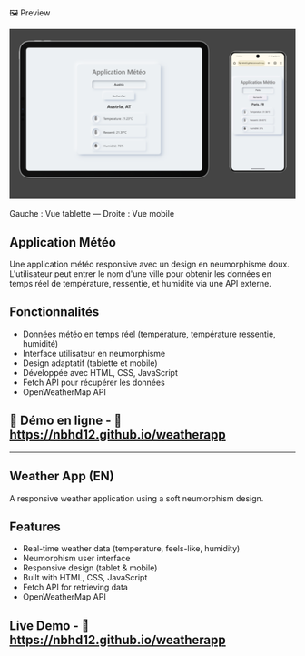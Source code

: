 🖼️ Preview
<p align="center"> <img src="./Preview.png" alt="Aperçu de l'application météo" width="700"/> </p>
Gauche : Vue tablette — Droite : Vue mobile

## Application Météo
Une application météo responsive avec un design en neumorphisme doux. 
L'utilisateur peut entrer le nom d'une ville pour obtenir les données en temps réel de température, ressentie, et humidité via une API externe.

## Fonctionnalités
- Données météo en temps réel (température, température ressentie, humidité)
- Interface utilisateur en neumorphisme
- Design adaptatif (tablette et mobile)
- Développée avec HTML, CSS, JavaScript
- Fetch API pour récupérer les données
- OpenWeatherMap API

## 🚀 Démo en ligne - 🔗 https://nbhd12.github.io/weatherapp

---

## Weather App (EN)

A responsive weather application using a soft neumorphism design.

## Features
- Real-time weather data (temperature, feels-like, humidity)
- Neumorphism user interface
- Responsive design (tablet & mobile)
- Built with HTML, CSS, JavaScript
- Fetch API for retrieving data
- OpenWeatherMap API

## Live Demo - 🔗 https://nbhd12.github.io/weatherapp
